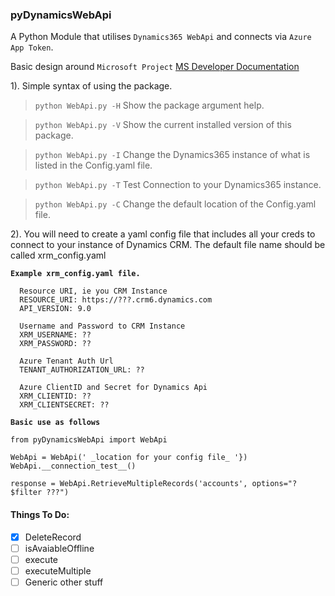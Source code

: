 ### pyDynamicsWebApi

A Python Module that utilises `Dynamics365 WebApi` and connects via `Azure App Token`.

Basic design around `Microsoft Project` [MS Developer Documentation](https://docs.microsoft.com/en-us/dynamics365/customer-engagement/developer/clientapi/reference/xrm-webapi)

1). Simple syntax of using the package.
> ```python WebApi.py -H``` Show the package argument help.

> ```python WebApi.py -V``` Show the current installed version of this package.

> ```python WebApi.py -I``` Change the Dynamics365 instance of what is listed in the Config.yaml file.

> ```python WebApi.py -T``` Test Connection to your Dynamics365 instance.

> ```python WebApi.py -C``` Change the default location of the Config.yaml file.



2). You will need to create a yaml config file that includes all your creds to connect to your instance of Dynamics CRM. The default file name should be called xrm_config.yaml

**`Example xrm_config.yaml file.`**
```
  Resource URI, ie you CRM Instance  
  RESOURCE_URI: https://???.crm6.dynamics.com  
  API_VERSION: 9.0  

  Username and Password to CRM Instance  
  XRM_USERNAME: ??
  XRM_PASSWORD: ??

  Azure Tenant Auth Url  
  TENANT_AUTHORIZATION_URL: ??  

  Azure ClientID and Secret for Dynamics Api  
  XRM_CLIENTID: ??  
  XRM_CLIENTSECRET: ??
```

**`Basic use as follows`**
```
from pyDynamicsWebApi import WebApi

WebApi = WebApi(' _location for your config file_ '})
WebApi.__connection_test__()

response = WebApi.RetrieveMultipleRecords('accounts', options="?$filter ???")

```
#### Things To Do:
- [x] DeleteRecord
- [ ] isAvaiableOffline
- [ ] execute
- [ ] executeMultiple
- [ ] Generic other stuff

